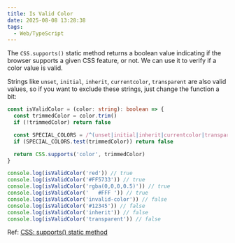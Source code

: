 ```yaml
---
title: Is Valid Color
date: 2025-08-08 13:28:38
tags:
  - Web/TypeScript
---
```

The `CSS.supports()` static method returns a boolean value indicating if the browser supports a given CSS feature, or not. We can use it to verify if a color value is valid.

Strings like `unset`, `initial`, `inherit`, `currentcolor`, `transparent` are also valid values, so if you want to exclude these strings, just change the function a bit:

```typescript
const isValidColor = (color: string): boolean => {
  const trimmedColor = color.trim()
  if (!trimmedColor) return false

  const SPECIAL_COLORS = /^(unset|initial|inherit|currentcolor|transparent)$/i
  if (SPECIAL_COLORS.test(trimmedColor)) return false

  return CSS.supports('color', trimmedColor)
}

console.log(isValidColor('red')) // true
console.log(isValidColor('#FF5733')) // true
console.log(isValidColor('rgba(0,0,0,0.5)')) // true
console.log(isValidColor('   #FFF ')) // true 
console.log(isValidColor('invalid-color')) // false
console.log(isValidColor('#12345')) // false
console.log(isValidColor('inherit')) // false 
console.log(isValidColor('transparent')) // false 
```

Ref: [CSS: supports() static method](https://developer.mozilla.org/en-US/docs/Web/API/CSS/supports_static)
